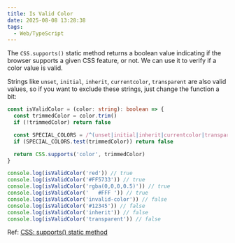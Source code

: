 ```yaml
---
title: Is Valid Color
date: 2025-08-08 13:28:38
tags:
  - Web/TypeScript
---
```

The `CSS.supports()` static method returns a boolean value indicating if the browser supports a given CSS feature, or not. We can use it to verify if a color value is valid.

Strings like `unset`, `initial`, `inherit`, `currentcolor`, `transparent` are also valid values, so if you want to exclude these strings, just change the function a bit:

```typescript
const isValidColor = (color: string): boolean => {
  const trimmedColor = color.trim()
  if (!trimmedColor) return false

  const SPECIAL_COLORS = /^(unset|initial|inherit|currentcolor|transparent)$/i
  if (SPECIAL_COLORS.test(trimmedColor)) return false

  return CSS.supports('color', trimmedColor)
}

console.log(isValidColor('red')) // true
console.log(isValidColor('#FF5733')) // true
console.log(isValidColor('rgba(0,0,0,0.5)')) // true
console.log(isValidColor('   #FFF ')) // true 
console.log(isValidColor('invalid-color')) // false
console.log(isValidColor('#12345')) // false
console.log(isValidColor('inherit')) // false 
console.log(isValidColor('transparent')) // false 
```

Ref: [CSS: supports() static method](https://developer.mozilla.org/en-US/docs/Web/API/CSS/supports_static)
